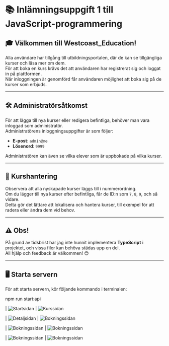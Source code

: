 # 📚 Inlämningsuppgift 1 till JavaScript-programmering

## 🎓 Välkommen till **Westcoast_Education**!

Alla användare har tillgång till utbildningsportalen, där de kan se tillgängliga kurser och läsa mer om dem.  
För att boka en kurs krävs det att användaren har registrerat sig och loggat in på plattformen.  
När inloggningen är genomförd får användaren möjlighet att boka sig på de kurser som erbjuds.

---

## 🛠️ Administratörsåtkomst

För att lägga till nya kurser eller redigera befintliga, behöver man vara inloggad som administratör.  
Administratörens inloggningsuppgifter är som följer:

- **E-post**: `admin@me`
- **Lösenord**: `9999`

Administratören kan även se vilka elever som är uppbokade på vilka kurser.

---

## 🚀 Kurshantering

Observera att alla nyskapade kurser läggs till i nummerordning.  
Om du lägger till nya kurser efter befintliga, får de ID:n som `7`, `8`, `9`, och så vidare.  
Detta gör det lättare att lokalisera och hantera kurser, till exempel för att radera eller ändra dem vid behov.

---

## ⚠️ Obs!

På grund av tidsbrist har jag inte hunnit implementera **TypeScript** i projektet, och vissa filer kan behöva städas upp en del.  
All hjälp och feedback är välkommen! 😊

---

## 🖥️ Starta servern

För att starta servern, kör följande kommando i terminalen:

npm run start:api

| ![Startsidan](images/first-page.png) | ![Kurssidan](images/courses-page.png)

| ![Detaljsidan](images/detail-page.png) | ![Bokningssidan](images/book-page.png)

| ![Bokningssidan](images/login-page.png) | ![Bokningssidan](images/register-page.png)

| ![Bokningssidan](images/addcourse-page.png) | ![Bokningssidan](images/admin-page.png)
